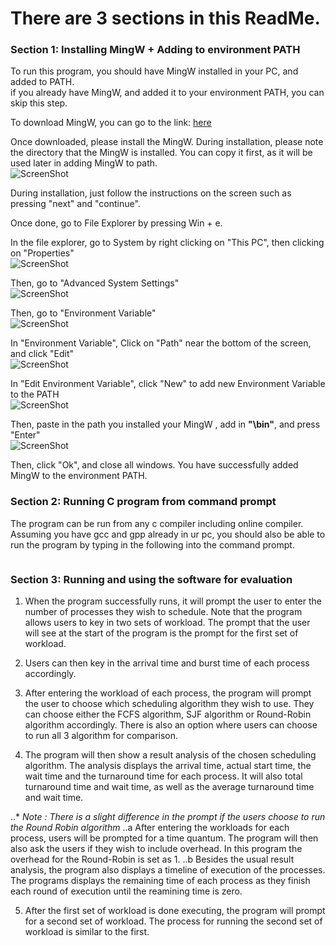 # There are 3 sections in this ReadMe.

### Section 1: Installing MingW + Adding to environment PATH
To run this program, you should have MingW installed in your PC, and added to PATH. <br/>
if you already have MingW, and added it to your environment PATH, you can skip this step.

To download MingW, you can go to the link: [here](https://osdn.net/projects/mingw/downloads/68260/mingw-get-setup.exe/)


Once downloaded, please install the MingW.
During installation, please note the directory that the MingW is installed. 
You can copy it first, as it will be used later in adding MingW to path.<br/>
![ScreenShot](https://raw.githubusercontent.com/ChewBoonZhan/OS_Assignment/main/mingw_image/install_dir.PNG "Get installation directory")

During installation, just follow the instructions on the screen such as pressing "next" and "continue".<br/>

Once done, go to File Explorer by pressing Win + e.<br/>

In the file explorer, go to System by right clicking on "This PC", then clicking on "Properties"<br/>
![ScreenShot](https://raw.githubusercontent.com/ChewBoonZhan/OS_Assignment/main/mingw_image/system.PNG "Go to System")

Then, go to "Advanced System Settings"<br/>
![ScreenShot](https://raw.githubusercontent.com/ChewBoonZhan/OS_Assignment/main/mingw_image/advanced_settings.PNG "Go to Advanced System Settings")

Then, go to "Environment Variable"<br/>
![ScreenShot](https://raw.githubusercontent.com/ChewBoonZhan/OS_Assignment/main/mingw_image/environment_variable.PNG "Go to Environment Variable")


In "Environment Variable", Click on "Path" near the bottom of the screen, and click "Edit" <br/>
![ScreenShot](https://raw.githubusercontent.com/ChewBoonZhan/OS_Assignment/main/mingw_image/environment_path.PNG "Edit environment PATH")

In "Edit Environment Variable", click "New" to add new Environment Variable to the PATH <br/>
![ScreenShot](https://raw.githubusercontent.com/ChewBoonZhan/OS_Assignment/main/mingw_image/new_environment_path.PNG "Add new environment PATH")

Then, paste in the path you installed your MingW , add in **"\bin"**, and press "Enter" <br/>
![ScreenShot](https://raw.githubusercontent.com/ChewBoonZhan/OS_Assignment/main/mingw_image/add_mingw.PNG "Add MingW to path")

Then, click "Ok", and close all windows. You have successfully added MingW to the environment PATH.

### Section 2: Running C program from command prompt

The program can be run from any c compiler including online compiler. Assuming you have gcc and gpp already in ur pc, you should also be able to run the program by typing in the following into the command prompt.

```    gcc -o outputFileName code.c && outputFileName
```

### Section 3: Running and using the software for evaluation

1. When the program successfully runs, it will prompt the user to enter the number of processes they wish to schedule. Note that the program allows users to key in two sets of workload. The prompt that the user will see at the start of the program is the prompt for the first set of workload.

2. Users can then key in the arrival time and burst time of each process accordingly.

3. After entering the workload of each process, the program will prompt the user to choose which scheduling algorithm they wish to use. They can choose either the FCFS algorithm, SJF algorithm or Round-Robin algorithm accordingly. There is also an option where users can choose to run all 3 algorithm for comparison.

4. The program will then show a result analysis of the chosen scheduling algorithm. The analysis displays the arrival time, actual start time, the wait time and the turnaround time for each process. It will also total turnaround time and wait time, as well as the average turnaround time and wait time.

..* *Note : There is a slight difference in the prompt if the users choose to run the Round Robin algorithm*
..a After entering the workloads for each process, users will be prompted for a time quantum. The program will then also ask the users if they wish to include overhead. In this program the overhead for the Round-Robin is set as 1.
..b Besides the usual result analysis, the program also displays a timeline of execution of the processes. The programs displays the remaining time of each process as they finish each round of execution until the reamining time is zero.

5. After the first set of workload is done executing, the program will prompt for a second set of workload. The process for running the second set of workload is similar to the first. 


  
